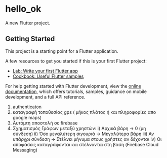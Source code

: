 # hello_ok

A new Flutter project.

## Getting Started

This project is a starting point for a Flutter application.

A few resources to get you started if this is your first Flutter project:

- [Lab: Write your first Flutter app](https://docs.flutter.dev/get-started/codelab)
- [Cookbook: Useful Flutter samples](https://docs.flutter.dev/cookbook)

For help getting started with Flutter development, view the
[online documentation](https://docs.flutter.dev/), which offers tutorials,
samples, guidance on mobile development, and a full API reference.


1) authenticaton
2) καταγραφή τοποθεσίας gps ( μήκος πλάτος ή και 
πληροφορίες απο google maps)
3) Αυτόμτη αποστολή σε firebase
4) Σχηματισμός Γράφων μεταξύ χρηστών: 
 i) Αρχικά βάρη -> 0 (μη σύνδεση)
ii) Όσο μεγαλύτερη σιγουριά -> Μεγαλύτερα βάρη
iii) Αν υπάρχρι σύνδεση -> Στέλνει μήνυμα στους χρήστες αν δέχονται 
iv) Οι αποφάσεις καταγράφονται και στέλνονται στη βάση (Firebase Cloud Messaging)
